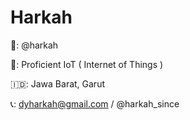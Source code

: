 # Harkah
🧑: @harkah  

🤖: Proficient IoT ( Internet of Things )

🇮🇩: Jawa Barat, Garut

📞: dyharkah@gmail.com / @harkah_since

